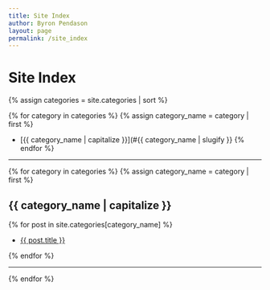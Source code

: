 ```yaml
---
title: Site Index
author: Byron Pendason
layout: page
permalink: /site_index
---
```


# Site Index

{% assign categories = site.categories | sort %}

{% for category in categories %}
{% assign category_name = category | first %}
- [{{ category_name | capitalize }}](#{{ category_name | slugify }}
{% endfor %}
* * *
{% for category in categories %}
{% assign category_name = category | first %}

<h2 id="{{ category_name | slugify }}">{{ category_name | capitalize }}</h2

{% for post in site.categories[category_name] %}

- [{{ post.title }}]({{post.url}})

{% endfor %}
* * *
{% endfor %}
